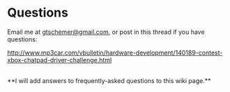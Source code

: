 # Questions #

Email me at gtschemer@gmail.com, or post in this thread if you have questions:

http://www.mp3car.com/vbulletin/hardware-development/140189-contest-xbox-chatpad-driver-challenge.html


<br />
**I will add answers to frequently-asked questions to this wiki page.**